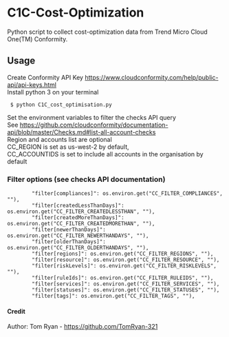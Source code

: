 # C1C-Cost-Optimization

Python script to collect cost-optimization data from Trend Micro Cloud One(TM) Conformity.

## Usage
Create Conformity API Key https://www.cloudconformity.com/help/public-api/api-keys.html  
Install python 3 on your terminal

     $ python C1C_cost_optimisation.py

Set the environment variables to filter the checks API query  
See https://github.com/cloudconformity/documentation-api/blob/master/Checks.md#list-all-account-checks    
Region and accounts list are optional    
CC_REGION is set as us-west-2 by default,    
CC_ACCOUNTIDS is set to include all accounts in the organisation by default  

### Filter options (see checks API documentation)

            "filter[compliances]": os.environ.get("CC_FILTER_COMPLIANCES", ""),
            "filter[createdLessThanDays]": os.environ.get("CC_FILTER_CREATEDLESSTHAN", ""),
            "filter[createdMoreThanDays]": os.environ.get("CC_FILTER_CREATEDMORETHAN", ""),
            "filter[newerThanDays]": os.environ.get("CC_FILTER_NEWERTHANDAYS", ""),
            "filter[olderThanDays]": os.environ.get("CC_FILTER_OLDERTHANDAYS", ""),
            "filter[regions]": os.environ.get("CC_FILTER_REGIONS", ""),
            "filter[resource]": os.environ.get("CC_FILTER_RESOURCE", ""),
            "filter[riskLevels]": os.environ.get("CC_FILTER_RISKLEVELS", ""),
            "filter[ruleIds]": os.environ.get("CC_FILTER_RULEIDS", ""),
            "filter[services]": os.environ.get("CC_FILTER_SERVICES", ""),
            "filter[statuses]": os.environ.get("CC_FILTER_STATUSES", ""),
            "filter[tags]": os.environ.get("CC_FILTER_TAGS", ""),

#### Credit
Author: Tom Ryan - https://github.com/TomRyan-321 
